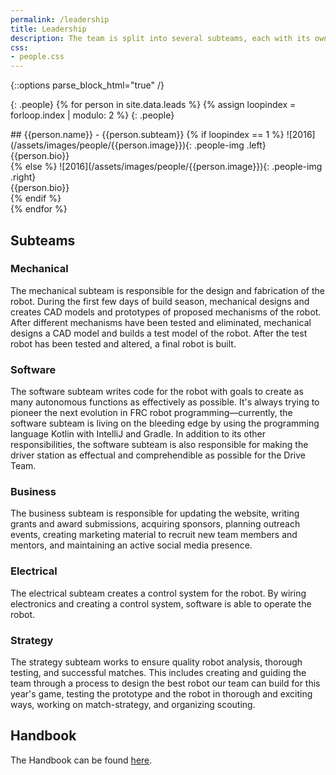 ```yaml
---
permalink: /leadership
title: Leadership
description: The team is split into several subteams, each with its own specialty.
css:
- people.css
---
```


{::options parse_block_html="true" /}

{: .people}
{% for person in site.data.leads %}
{% assign loopindex = forloop.index | modulo: 2 %}
{: .people}
<div>
## {{person.name}} - {{person.subteam}}
{% if loopindex == 1 %}
![2016](/assets/images/people/{{person.image}}){: .people-img .left}
<div class="people-text right">
{{person.bio}}
</div>
{% else %}
![2016](/assets/images/people/{{person.image}}){: .people-img .right}
<div class="people-text left">
{{person.bio}}
</div>
{% endif %}
</div>
{% endfor %}

## Subteams

### Mechanical
The mechanical subteam is responsible for the design and fabrication of the
robot. During the first few days of build season, mechanical designs and
creates CAD models and prototypes of proposed mechanisms of the robot. After
different mechanisms have been tested and eliminated, mechanical designs a CAD
model and builds a test model of the robot. After the test robot has been
tested and altered, a final robot is built.

### Software
The software subteam writes code for the robot with goals to create as many
autonomous functions as effectively as possible. It's always trying to pioneer
the next evolution in FRC robot programming—currently, the software subteam is
living on the bleeding edge by using the programming language Kotlin with
IntelliJ and Gradle. In addition to its other responsibilities, the software
subteam is also responsible for making the driver station as effectual and
comprehendible as possible for the Drive Team.

### Business
The business subteam is responsible for updating the website, writing grants
and award submissions, acquiring sponsors, planning outreach events, creating
marketing material to recruit new team members and mentors, and maintaining an
active social media presence.

### Electrical
The electrical subteam creates a control system for the robot. By wiring
electronics and creating a control system, software is able to operate the
robot.

### Strategy
The strategy subteam works to ensure quality robot analysis, thorough testing,
and successful matches. This includes creating and guiding the team through a
process to design the best robot our team can build for this year's game,
testing the prototype and the robot in thorough and exciting ways, working
on match-strategy, and organizing scouting.

## Handbook
The Handbook can be found [here](https://docs.google.com/document/d/1TvmzK_ooJFuYCjuz5nmbvj7z6oFYkjjwwMOTEJk_114/edit).
